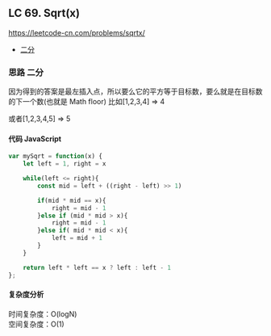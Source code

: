 ## LC 69. Sqrt(x)

https://leetcode-cn.com/problems/sqrtx/

- [二分](#思路-二分)

### 思路 二分

因为得到的答案是最左插入点，所以要么它的平方等于目标数，要么就是在目标数的下一个数(也就是 Math floor)
比如[1,2,3,4] => 4

或者[1,2,3,4,5] => 5

#### 代码 JavaScript

```JavaScript
var mySqrt = function(x) {
    let left = 1, right = x

    while(left <= right){
        const mid = left + ((right - left) >> 1)

        if(mid * mid == x){
            right = mid - 1
        }else if (mid * mid > x){
            right = mid - 1
        }else if( mid * mid < x){
            left = mid + 1
        }
    }

    return left * left == x ? left : left - 1
};

```

#### 复杂度分析

时间复杂度：O(logN) </br>
空间复杂度：O(1)
